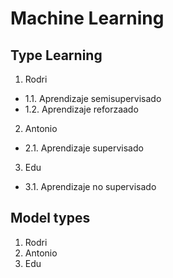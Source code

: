 # Machine Learning
## Type Learning

1. Rodri
- 1.1. Aprendizaje semisupervisado
- 1.2. Aprendizaje reforzaado
  
2. Antonio
- 2.1. Aprendizaje supervisado
  
3. Edu
- 3.1. Aprendizaje no supervisado

## Model types

1. Rodri
2. Antonio
3. Edu
